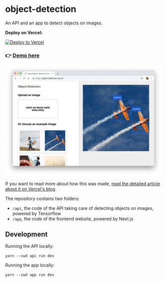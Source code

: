 # object-detection

An API and an app to detect objects on images.

**Deploy on Vercel:**

[![Deploy to Vercel](https://zeit.co/button)](https://vercel.com/new/project?template=lucleray/object-detection)

### 👉 [Demo here](https://object-detection.vercel.app)

![Screenshot of the app](screenshot.png)

If you want to read more about how this was made, [read the detailed article about it on Vercel's blog](https://zeit.co/blog/serverless-machine-learning).

The repository contains two folders:

- `/api`, the code of the API taking care of detecting objects on images, powered by Tensorflow
- `/app`, the code of the frontend website, powered by Next.js


## Development

Running the API locally:

```
yarn --cwd api run dev
```

Running the app locally:

```
yarn --cwd app run dev
```
